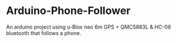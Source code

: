 # Arduino-Phone-Follower
An arduino project using u-Blox neo 6m GPS + QMC5883L &amp; HC-06 bluetooth  that follows a phone.
